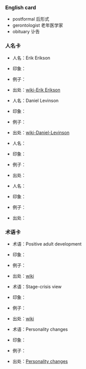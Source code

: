  ### English card
 - postformal  后形式
 - gerontologist 老年医学家
 - obituary 讣告
 
 ### 人名卡
 - 人名：Erik Erikson
 - 印象：
 - 例子：
 - 出处：[wiki-Erik Erikson](https://en.wikipedia.org/wiki/Erik_Erikson)
 
 - 人名：Daniel Levinson
 - 印象：
 - 例子：
 - 出处：[wiki-Daniel-Levinson](https://en.wikipedia.org/wiki/Daniel_Levinson)
 
 
 - 人名：
 - 印象：
 - 例子：
 - 出处：
 
 - 人名：
 - 印象：
 - 例子：
 - 出处：
 
 ### 术语卡
 - 术语：Positive adult development
 - 印象：
 - 例子：
 - 出处：[wiki](https://en.wikipedia.org/wiki/Positive_adult_development)
 
 - 术语：Stage-crisis view
 - 印象：
 - 例子：
 - 出处：[wiki](https://en.wikipedia.org/wiki/Stage-crisis_view)
 
 - 术语：Personality changes
 - 印象：
 - 例子：
 - 出处：[Personality changes](https://en.wikipedia.org/wiki/Personality_changes)
 
